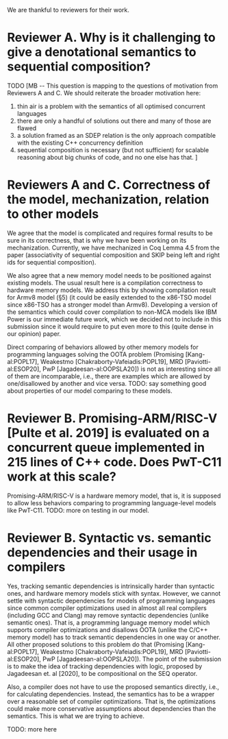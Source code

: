 We are thankful to reviewers for their work.

# Reviewer A. Why is it challenging to give a denotational semantics to sequential composition?
TODO
[MB -- This question is mapping to the questions of motivation from Reviewers A and C. We should reiterate the broader motivation here:
1. thin air is a problem with the semantics of all optimised concurrent languages
2. there are only a handful of solutions out there and many of those are flawed
3. a solution framed as an SDEP relation is the only approach compatible with the existing C++ concurrency definition
4. sequential composition is necessary (but not sufficient) for scalable reasoning about big chunks of code, and no one else has that.
]

# Reviewers A and C. Correctness of the model, mechanization, relation to other models
We agree that the model is complicated and requires formal results to be sure in its correctness,
that is why we have been working on its mechanization.
Currently, we have mechanized in Coq Lemma 4.5 from the paper
(associativity of sequential composition and SKIP being left and right ids for sequential composition).

We also agree that a new memory model needs to be positioned against existing models.
The usual result here is a compilation correctness to hardware memory models.
We address this by showing compilation result for Armv8 model (§5)
(it could be easily extended to the x86-TSO model since x86-TSO has a stronger model than Armv8).
Developing a version of the semantics which could cover compilation to non-MCA models like IBM Power
is our immediate future work, which we decided not to include in this submission since it would require to put even
more to this (quite dense in our opinion) paper.

Direct comparing of behaviors allowed by other memory models for programming languages solving the OOTA problem
(Promising [Kang-al:POPL17], Weakestmo [Chakraborty-Vafeiadis:POPL19], MRD [Paviotti-al:ESOP20], PwP [Jagadeesan-al:OOPSLA20])
is not as interesting since all of them are incomparable, i.e., there are examples which are allowed by one/disallowed by another
and vice versa.
TODO: say something good about properties of our model comparing to these models.


# Reviewer B. Promising-ARM/RISC-V [Pulte et al. 2019] is evaluated on a concurrent queue implemented in 215 lines of C++ code. Does PwT-C11 work at this scale?
Promising-ARM/RISC-V is a hardware memory model, that is, it is supposed to allow less behaviors comparing to programming language-level models like PwT-C11.
TODO: more on testing in our model.

# Reviewer B. Syntactic vs. semantic dependencies and their usage in compilers
Yes, tracking semantic dependencies is intrinsically harder than syntactic ones, and hardware memory models stick with syntax.
However, we cannot settle with syntactic dependencies for models of programming languages since common compiler optimizations
used in almost all real compilers (including GCC and Clang) may remove syntactic dependencies (unlike semantic ones).
That is, a programming language memory model which supports compiler optimizations and disallows OOTA (unlike the C/C++ memory model)
has to track semantic dependencies in one way or another. All other proposed solutions to this problem do that
(Promising [Kang-al:POPL17], Weakestmo [Chakraborty-Vafeiadis:POPL19], MRD [Paviotti-al:ESOP20], PwP [Jagadeesan-al:OOPSLA20]).
The point of the submission is to make the idea of tracking dependencies with logic, proposed by Jagadeesan et. al [2020],
to be compositional on the SEQ operator.

Also, a compiler does not have to use the proposed semantics directly, i.e., for calculating dependencies.
Instead, the semantics has to be a wrapper over a reasonable set of compiler optimizations. That is, the optimizations
could make more conservative assumptions about dependencies than the semantics. This is what we are trying to achieve.

TODO: more here
